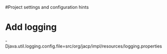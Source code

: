 #Project settings and configuration hints

# Add logging #

-Djava.util.logging.config.file=src/org/jacp/impl/resources/logging.properties